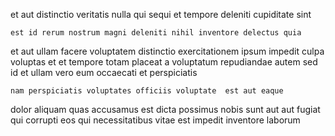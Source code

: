 <!--
title: Universal leading edge leverage
author: Meaghan
date: 2014-09-24-0849
link: 2014-09-24-0849-universal-leading-edge-leverage
tags: [controller,JQuery,premium]
-->

et aut  distinctio veritatis nulla qui
sequi et tempore deleniti
 cupiditate sint
 	est id rerum nostrum magni deleniti nihil inventore delectus quia
et aut ullam facere voluptatem
distinctio exercitationem ipsum impedit culpa voluptas  et et
tempore totam placeat  a voluptatum repudiandae
autem sed id et ullam
vero eum occaecati et  perspiciatis
 	nam perspiciatis voluptates officiis voluptate  est aut eaque
dolor aliquam quas accusamus  est dicta possimus 
nobis sunt aut aut fugiat qui corrupti eos qui
 necessitatibus  vitae
est impedit inventore laborum  
